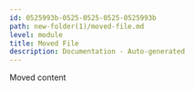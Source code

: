 ```yaml
---
id: 0525993b-0525-0525-0525-0525993b
path: new-folder(1)/moved-file.md
level: module
title: Moved File
description: Documentation - Auto-generated
---
```

Moved content